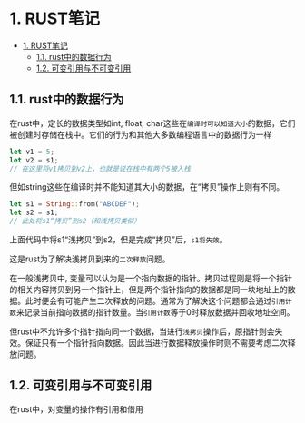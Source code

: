 # 1. RUST笔记
- [1. RUST笔记](#1-rust笔记)
  - [1.1. rust中的数据行为](#11-rust中的数据行为)
  - [1.2. 可变引用与不可变引用](#12-可变引用与不可变引用)

## 1.1. rust中的数据行为  

在rust中，定长的数据类型如int, float, char这些在`编译时可以知道大小`的数据，它们被创建时存储在栈中。它们的行为和其他大多数编程语言中的数据行为一样

```rust
let v1 = 5;
let v2 = s1;
// 在这里将v1拷贝到v2上，也就是说在栈中有两个5被入栈
```

但如string这些在编译时并不能知道其大小的数据，在“拷贝”操作上则有不同。

```rust
let s1 = String::from("ABCDEF");
let s2 = s1;
// 此处将s1“拷贝”到s2（和浅拷贝类似）
```

上面代码中将s1“浅拷贝”到s2，但是完成“拷贝”后，`s1将失效`。

这是rust为了解决浅拷贝到来的`二次释放`问题。

在一般浅拷贝中, 变量可以认为是一个指向数据的指针。拷贝过程则是将一个指针的相关内容拷贝到另一个指针上，但是两个指针指向的数据都是同一块地址上的数据。此时便会有可能产生二次释放的问题。通常为了解决这个问题都会通过`引用计数`来记录当前指向数据的指针数量。当`引用计数`等于0时释放数据并回收地址空间。

但rust中不允许多个指针指向同一个数据，当进行`浅拷贝`操作后，原指针则会失效。保证只有一个指针指向数据。因此当进行数据释放操作时则不需要考虑二次释放问题。

## 1.2. 可变引用与不可变引用  

在rust中，对变量的操作有引用和借用